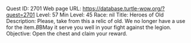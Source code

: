 Quest ID: 2701
Web page URL: https://database.turtle-wow.org/?quest=2701
Level: 57
Min Level: 45
Race: nil
Title: Heroes of Old
Description: Please, take from this a relic of old. We no longer have a use for the item.$B$BMay it serve you well in your fight against the legion.
Objective: Open the chest and claim your reward.
